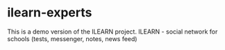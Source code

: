 # ilearn-experts

This is a demo version of the ILEARN project.
ILEARN - social network for schools (tests, messenger, notes, news feed)
